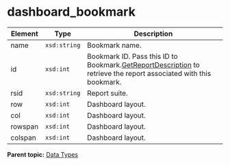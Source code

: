 # dashboard\_bookmark

 

|Element|Type|Description|
|-------|----|-----------|
|name|`xsd:string` | Bookmark name. |
|id|`xsd:int` | Bookmark ID. Pass this ID to Bookmark.[GetReportDescription](../methods/bookmark/r_GetReportDescriptions.md#) to retrieve the report associated with this bookmark. |
|rsid|`xsd:string` | Report suite. |
|row|`xsd:int` | Dashboard layout. |
|col|`xsd:int` | Dashboard layout. |
|rowspan|`xsd:int` | Dashboard layout. |
|colspan|`xsd:int` | Dashboard layout. |

**Parent topic:** [Data Types](../data_types/c_datatypes.md)

